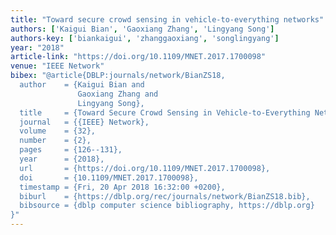 ```yaml
---
title: "Toward secure crowd sensing in vehicle-to-everything networks"
authors: ['Kaigui Bian', 'Gaoxiang Zhang', 'Lingyang Song']
authors-key: ['biankaigui', 'zhanggaoxiang', 'songlingyang']
year: "2018"
article-link: "https://doi.org/10.1109/MNET.2017.1700098"
venue: "IEEE Network"
bibex: "@article{DBLP:journals/network/BianZS18,
  author    = {Kaigui Bian and
               Gaoxiang Zhang and
               Lingyang Song},
  title     = {Toward Secure Crowd Sensing in Vehicle-to-Everything Networks},
  journal   = {{IEEE} Network},
  volume    = {32},
  number    = {2},
  pages     = {126--131},
  year      = {2018},
  url       = {https://doi.org/10.1109/MNET.2017.1700098},
  doi       = {10.1109/MNET.2017.1700098},
  timestamp = {Fri, 20 Apr 2018 16:32:00 +0200},
  biburl    = {https://dblp.org/rec/journals/network/BianZS18.bib},
  bibsource = {dblp computer science bibliography, https://dblp.org}
}"
---
```

